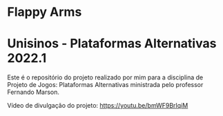 # Flappy Arms

# Unisinos - Plataformas Alternativas 2022.1

Este é o repositório do projeto realizado por mim para a disciplina de Projeto de Jogos: Plataformas Alternativas ministrada pelo professor Fernando Marson.

Vídeo de divulgação do projeto: https://youtu.be/bmWF9BrIqiM
